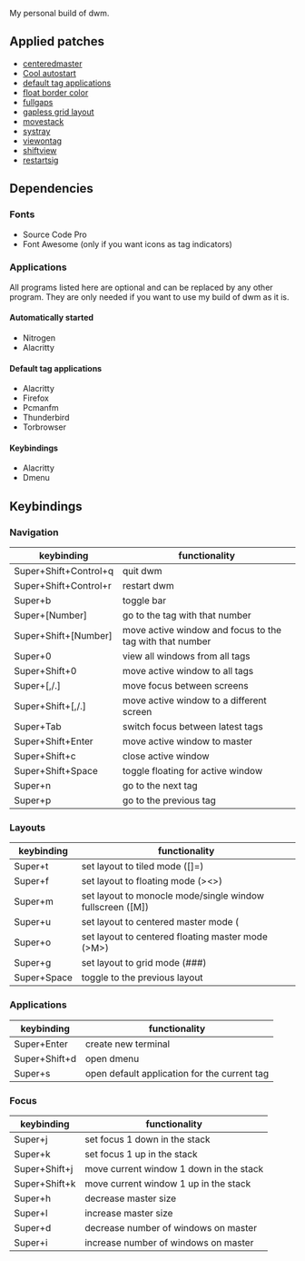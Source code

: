 My personal build of dwm.

## Applied patches
- [centeredmaster](https://dwm.suckless.org/patches/centeredmaster/)
- [Cool autostart](https://dwm.suckless.org/patches/cool_autostart/)
- [default tag applications](https://dwm.suckless.org/patches/default_tag_apps/)
- [float border color](https://dwm.suckless.org/patches/float_border_color/)
- [fullgaps](https://dwm.suckless.org/patches/fullgaps/)
- [gapless grid layout](https://dwm.suckless.org/patches/gaplessgrid/)
- [movestack](https://dwm.suckless.org/patches/movestack/)
- [systray](https://dwm.suckless.org/patches/systray/)
- [viewontag](https://dwm.suckless.org/patches/viewontag/)
- [shiftview](https://lists.suckless.org/dev/1104/7590.html)
- [restartsig](https://dwm.suckless.org/patches/restartsig/)

## Dependencies
### Fonts
- Source Code Pro
- Font Awesome (only if you want icons as tag indicators)

### Applications
All programs listed here are optional and can be replaced by any other program. They are only needed if you want to use my build of dwm as it is.
#### Automatically started
- Nitrogen
- Alacritty
#### Default tag applications
- Alacritty
- Firefox
- Pcmanfm
- Thunderbird
- Torbrowser
#### Keybindings
- Alacritty
- Dmenu

## Keybindings
### Navigation
keybinding             | functionality
-----------------------|---------------
Super+Shift+Control+q  | quit dwm
Super+Shift+Control+r  | restart dwm
Super+b                | toggle bar
Super+[Number]         | go to the tag with that number
Super+Shift+[Number]   | move active window and focus to the tag with that number
Super+0                | view all windows from all tags
Super+Shift+0          | move active window to all tags
Super+[,/.]            | move focus between screens
Super+Shift+[,/.]      | move active window to a different screen
Super+Tab              | switch focus between latest tags
Super+Shift+Enter      | move active window to master
Super+Shift+c          | close active window
Super+Shift+Space      | toggle floating for active window
Super+n                | go to the next tag
Super+p                | go to the previous tag

### Layouts
keybinding             | functionality
-----------------------|---------------
Super+t                | set layout to tiled mode ([]=)
Super+f                | set layout to floating mode (><>)
Super+m                | set layout to monocle mode/single window fullscreen ([M])
Super+u                | set layout to centered master mode (|M|)
Super+o                | set layout to centered floating master mode (>M>)
Super+g                | set layout to grid mode (###)
Super+Space            | toggle to the previous layout

### Applications
keybinding             | functionality
-----------------------|---------------
Super+Enter            | create new terminal
Super+Shift+d          | open dmenu
Super+s                | open default application for the current tag

### Focus
keybinding             | functionality
-----------------------|---------------
Super+j                | set focus 1 down in the stack
Super+k                | set focus 1 up in the stack
Super+Shift+j          | move current window 1 down in the stack
Super+Shift+k          | move current window 1 up in the stack
Super+h                | decrease master size
Super+l                | increase master size
Super+d                | decrease number of windows on master
Super+i                | increase number of windows on master
